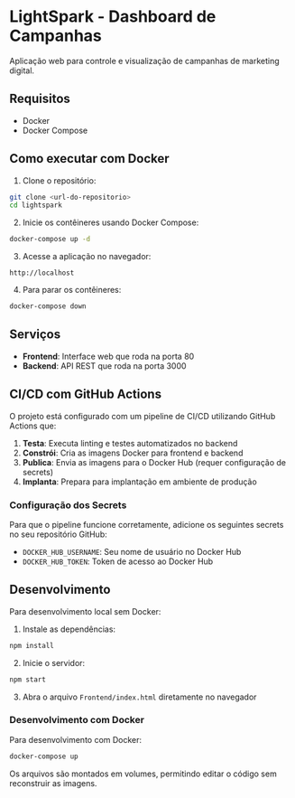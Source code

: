 # LightSpark - Dashboard de Campanhas

Aplicação web para controle e visualização de campanhas de marketing digital.

## Requisitos

- Docker
- Docker Compose

## Como executar com Docker

1. Clone o repositório:
```bash
git clone <url-do-repositorio>
cd lightspark
```

2. Inicie os contêineres usando Docker Compose:
```bash
docker-compose up -d
```

3. Acesse a aplicação no navegador:
```
http://localhost
```

4. Para parar os contêineres:
```bash
docker-compose down
```

## Serviços

- **Frontend**: Interface web que roda na porta 80
- **Backend**: API REST que roda na porta 3000

## CI/CD com GitHub Actions

O projeto está configurado com um pipeline de CI/CD utilizando GitHub Actions que:

1. **Testa**: Executa linting e testes automatizados no backend
2. **Constrói**: Cria as imagens Docker para frontend e backend
3. **Publica**: Envia as imagens para o Docker Hub (requer configuração de secrets)
4. **Implanta**: Prepara para implantação em ambiente de produção

### Configuração dos Secrets

Para que o pipeline funcione corretamente, adicione os seguintes secrets no seu repositório GitHub:

- `DOCKER_HUB_USERNAME`: Seu nome de usuário no Docker Hub
- `DOCKER_HUB_TOKEN`: Token de acesso ao Docker Hub

## Desenvolvimento

Para desenvolvimento local sem Docker:

1. Instale as dependências:
```bash
npm install
```

2. Inicie o servidor:
```bash
npm start
```

3. Abra o arquivo `Frontend/index.html` diretamente no navegador 

### Desenvolvimento com Docker

Para desenvolvimento com Docker:

```bash
docker-compose up
```

Os arquivos são montados em volumes, permitindo editar o código sem reconstruir as imagens. 